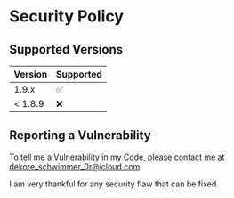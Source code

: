 # Security Policy

## Supported Versions

| Version | Supported          |
| ------- | ------------------ |
| 1.9.x   | :white_check_mark: |
| < 1.8.9   | :x:                |

## Reporting a Vulnerability

To tell me a Vulnerability in my Code, please contact me at dekore_schwimmer_0r@icloud.com

I am very thankful for any security flaw that can be fixed.
